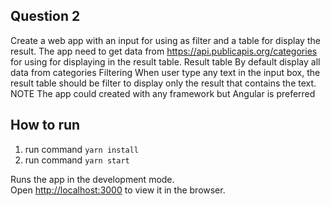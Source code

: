 
## Question 2
  Create a web app with an input for using as filter and a table for display the result. The app need to get data from https://api.publicapis.org/categories for using for displaying in the result table.
Result table
  By default display all data from categories
Filtering
  When user type any text in the input box, the result table should be filter to display only the result that contains the text.
NOTE
  The app could created with any framework but Angular is preferred


## How to run
1. run command `yarn install`
2. run command `yarn start`

Runs the app in the development mode.\
Open [http://localhost:3000](http://localhost:3000) to view it in the browser.

